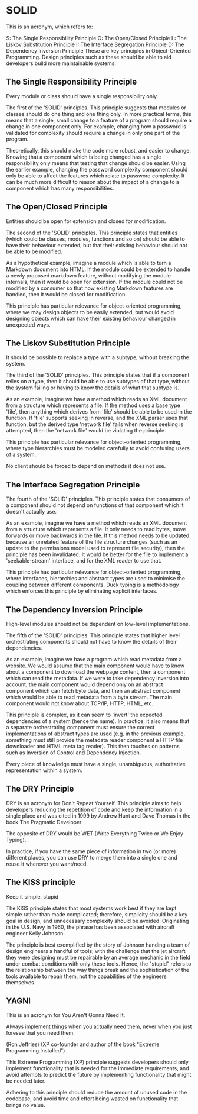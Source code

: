 # SOLID
This is an acronym, which refers to:

S: The Single Responsibility Principle
O: The Open/Closed Principle
L: The Liskov Substitution Principle
I: The Interface Segregation Principle
D: The Dependency Inversion Principle
These are key principles in Object-Oriented Programming. Design principles such as these should be able to aid developers build more maintainable systems.

## The Single Responsibility Principle 

Every module or class should have a single responsibility only.

The first of the 'SOLID' principles. This principle suggests that modules or classes should do one thing and one thing only. In more practical terms, this means that a single, small change to a feature of a program should require a change in one component only. For example, changing how a password is validated for complexity should require a change in only one part of the program.

Theoretically, this should make the code more robust, and easier to change. Knowing that a component which is being changed has a single responsibility only means that testing that change should be easier. Using the earlier example, changing the password complexity component should only be able to affect the features which relate to password complexity. It can be much more difficult to reason about the impact of a change to a component which has many responsibilities.

## The Open/Closed Principle

Entities should be open for extension and closed for modification.

The second of the 'SOLID' principles. This principle states that entities (which could be classes, modules, functions and so on) should be able to have their behaviour extended, but that their existing behaviour should not be able to be modified.

As a hypothetical example, imagine a module which is able to turn a Markdown document into HTML. If the module could be extended to handle a newly proposed markdown feature, without modifying the module internals, then it would be open for extension. If the module could not be modified by a consumer so that how existing Markdown features are handled, then it would be closed for modification.

This principle has particular relevance for object-oriented programming, where we may design objects to be easily extended, but would avoid designing objects which can have their existing behaviour changed in unexpected ways.

 
## The Liskov Substitution Principle 

It should be possible to replace a type with a subtype, without breaking the system.

The third of the 'SOLID' principles. This principle states that if a component relies on a type, then it should be able to use subtypes of that type, without the system failing or having to know the details of what that subtype is.

As an example, imagine we have a method which reads an XML document from a structure which represents a file. If the method uses a base type 'file', then anything which derives from 'file' should be able to be used in the function. If 'file' supports seeking in reverse, and the XML parser uses that function, but the derived type 'network file' fails when reverse seeking is attempted, then the 'network file' would be violating the principle.

This principle has particular relevance for object-oriented programming, where type hierarchies must be modeled carefully to avoid confusing users of a system.
 

No client should be forced to depend on methods it does not use.

## The Interface Segregation Principle

The fourth of the 'SOLID' principles. This principle states that consumers of a component should not depend on functions of that component which it doesn't actually use.

As an example, imagine we have a method which reads an XML document from a structure which represents a file. It only needs to read bytes, move forwards or move backwards in the file. If this method needs to be updated because an unrelated feature of the file structure changes (such as an update to the permissions model used to represent file security), then the principle has been invalidated. It would be better for the file to implement a 'seekable-stream' interface, and for the XML reader to use that.

This principle has particular relevance for object-oriented programming, where interfaces, hierarchies and abstract types are used to minimise the coupling between different components. Duck typing is a methodology which enforces this principle by eliminating explicit interfaces.

 
## The Dependency Inversion Principle

High-level modules should not be dependent on low-level implementations.

The fifth of the 'SOLID' principles. This principle states that higher level orchestrating components should not have to know the details of their dependencies.

As an example, imagine we have a program which read metadata from a website. We would assume that the main component would have to know about a component to download the webpage content, then a component which can read the metadata. If we were to take dependency inversion into account, the main component would depend only on an abstract component which can fetch byte data, and then an abstract component which would be able to read metadata from a byte stream. The main component would not know about TCP/IP, HTTP, HTML, etc.

This principle is complex, as it can seem to 'invert' the expected dependencies of a system (hence the name). In practice, it also means that a separate orchestrating component must ensure the correct implementations of abstract types are used (e.g. in the previous example, something must still provide the metadata reader component a HTTP file downloader and HTML meta tag reader). This then touches on patterns such as Inversion of Control and Dependency Injection.

 
Every piece of knowledge must have a single, unambiguous, authoritative representation within a system.

## The DRY Principle

DRY is an acronym for Don't Repeat Yourself. This principle aims to help developers reducing the repetition of code and keep the information in a single place and was cited in 1999 by Andrew Hunt and Dave Thomas in the book The Pragmatic Developer

The opposite of DRY would be WET (Write Everything Twice or We Enjoy Typing).

In practice, if you have the same piece of information in two (or more) different places, you can use DRY to merge them into a single one and reuse it wherever you want/need.

 
## The KISS principle
Keep it simple, stupid

The KISS principle states that most systems work best if they are kept simple rather than made complicated; therefore, simplicity should be a key goal in design, and unnecessary complexity should be avoided. Originating in the U.S. Navy in 1960, the phrase has been associated with aircraft engineer Kelly Johnson.

The principle is best exemplified by the story of Johnson handing a team of design engineers a handful of tools, with the challenge that the jet aircraft they were designing must be repairable by an average mechanic in the field under combat conditions with only these tools. Hence, the "stupid" refers to the relationship between the way things break and the sophistication of the tools available to repair them, not the capabilities of the engineers themselves.

 
## YAGNI
This is an acronym for You Aren't Gonna Need It.

Always implement things when you actually need them, never when you just foresee that you need them.

(Ron Jeffries) (XP co-founder and author of the book "Extreme Programming Installed")

This Extreme Programming (XP) principle suggests developers should only implement functionality that is needed for the immediate requirements, and avoid attempts to predict the future by implementing functionality that might be needed later.

Adhering to this principle should reduce the amount of unused code in the codebase, and avoid time and effort being wasted on functionality that brings no value.
